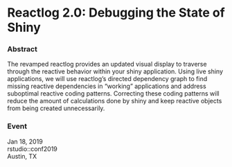 
# Reactlog 2.0: Debugging the State of Shiny

### Abstract

The revamped reactlog provides an updated visual display to traverse through the reactive behavior within your shiny application. Using live shiny applications, we will use reactlog’s directed dependency graph to find missing reactive dependencies in “working” applications and address suboptimal reactive coding patterns. Correcting these coding patterns will reduce the amount of calculations done by shiny and keep reactive objects from being created unnecessarily.

### Event

Jan 18, 2019<br/>
rstudio::conf2019<br/>
Austin, TX
